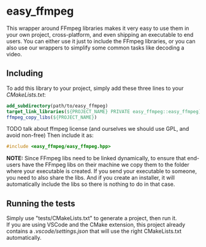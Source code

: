 # easy_ffmpeg

This wrapper around FFmpeg libraries makes it very easy to use them in your own project, cross-platform, and even shipping an executable to end users. You can either use it just to include the FFmpeg libraries, or you can also use our wrappers to simplify some common tasks like decoding a video.

## Including

To add this library to your project, simply add these three lines to your *CMakeLists.txt*:
```cmake
add_subdirectory(path/to/easy_ffmpeg)
target_link_libraries(${PROJECT_NAME} PRIVATE easy_ffmpeg::easy_ffmpeg)
ffmpeg_copy_libs(${PROJECT_NAME})
```

TODO talk about ffmpeg license (and ourselves we should use GPL, and avoid non-free)
Then include it as:
```cpp
#include <easy_ffmpeg/easy_ffmpeg.hpp>
```

**NOTE:** Since FFmpeg libs need to be linked dynamically, to ensure that end-users have the FFmpeg libs on their machine we copy them to the folder where your executable is created. If you send your executable to someone, you need to also share the libs. And if you create an installer, it will automatically include the libs so there is nothing to do in that case.

## Running the tests

Simply use "tests/CMakeLists.txt" to generate a project, then run it.<br/>
If you are using VSCode and the CMake extension, this project already contains a *.vscode/settings.json* that will use the right CMakeLists.txt automatically.
